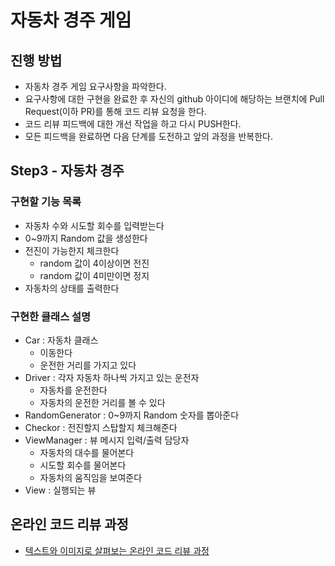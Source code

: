 # 자동차 경주 게임
## 진행 방법
* 자동차 경주 게임 요구사항을 파악한다.
* 요구사항에 대한 구현을 완료한 후 자신의 github 아이디에 해당하는 브랜치에 Pull Request(이하 PR)를 통해 코드 리뷰 요청을 한다.
* 코드 리뷰 피드백에 대한 개선 작업을 하고 다시 PUSH한다.
* 모든 피드백을 완료하면 다음 단계를 도전하고 앞의 과정을 반복한다.

## Step3 - 자동차 경주
### 구현할 기능 목록
+ 자동차 수와 시도할 회수를 입력받는다
+ 0~9까지 Random 값을 생성한다
+ 전진이 가능한지 체크한다
    + random 값이 4이상이면 전진
    + random 값이 4미만이면 정지
+ 자동차의 상태를 출력한다

### 구현한 클래스 설명
+ Car : 자동차 클래스 
    + 이동한다
    + 운전한 거리를 가지고 있다
+ Driver : 각자 자동차 하나씩 가지고 있는 운전자 
    + 자동차를 운전한다
    + 자동차의 운전한 거리를 볼 수 있다
+ RandomGenerator : 0~9까지 Random 숫자를 뽑아준다
+ Checkor : 전진할지 스탑할지 체크해준다
+ ViewManager : 뷰 메시지 입력/출력 담당자
    + 자동차의 대수를 물어본다
    + 시도할 회수를 물어본다
    + 자동차의 움직임을 보여준다
+ View : 실행되는 뷰

## 온라인 코드 리뷰 과정
* [텍스트와 이미지로 살펴보는 온라인 코드 리뷰 과정](https://github.com/next-step/nextstep-docs/tree/master/codereview)